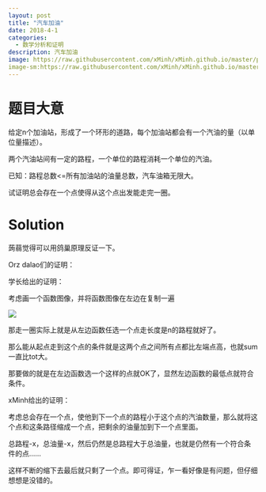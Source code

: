 ```yaml
---
layout: post
title: "汽车加油"
date: 2018-4-1
categories:
  - 数学分析和证明
description: 汽车加油
image: https://raw.githubusercontent.com/xMinh/xMinh.github.io/master/pic/backgrounds/1c4fd43d-e3ca-4dfb-a891-e14ba5af01ea.jpg
image-sm:https://raw.githubusercontent.com/xMinh/xMinh.github.io/master/pic/backgrounds/1c4fd43d-e3ca-4dfb-a891-e14ba5af01ea.jpg
---
```

# 题目大意

给定n个加油站，形成了一个环形的道路，每个加油站都会有一个汽油的量（以单位量描述）。

两个汽油站间有一定的路程，一个单位的路程消耗一个单位的汽油。

已知：路程总数<=所有加油站的油量总数，汽车油箱无限大。

试证明总会存在一个点使得从这个点出发能走完一圈。

# Solution

蒟蒻觉得可以用鸽巢原理反证一下。

Orz dalao们的证明：

学长给出的证明：

考虑画一个函数图像，并将函数图像在左边在复制一遍

![](https://s1.ax1x.com/2018/06/29/PiLacj.png)

那走一圈实际上就是从左边函数任选一个点走长度是n的路程就好了。

那么能从起点走到这个点的条件就是这两个点之间所有点都比左端点高，也就sum一直比tot大。

那要做的就是在左边函数选一个这样的点就OK了，显然左边函数的最低点就符合条件。

xMinh给出的证明：

考虑总会存在一个点，使他到下一个点的路程小于这个点的汽油数量，那么就将这个点和这条路径缩成一个点，把剩余的油量加到下一个点里面。

总路程-x，总油量-x，然后仍然是总路程大于总油量，也就是仍然有一个符合条件的点……

这样不断的缩下去最后就只剩了一个点。即可得证，乍一看好像是有问题，但仔细想想是没错的。
